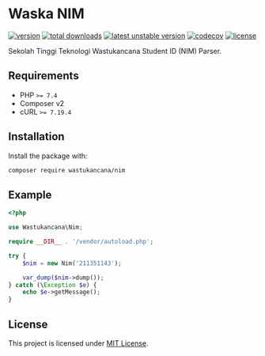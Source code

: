 # Waska NIM

[![version][packagist-version-src]][packagist-version-href]
[![total downloads][download-src]][download-href]
[![latest unstable version][unstable-version-src]][unstable-version-href]
[![codecov][codecov-src]][codecov-href]
[![license][license-src]][license-href]

Sekolah Tinggi Teknologi Wastukancana Student ID (NIM) Parser.

## Requirements

- PHP `>= 7.4`
- Composer v2
- cURL `>= 7.19.4`

## Installation

Install the package with:

```bash
composer require wastukancana/nim
```

## Example

```php
<?php

use Wastukancana\Nim;

require __DIR__ . '/vendor/autoload.php';

try {
    $nim = new Nim('211351143');

    var_dump($nim->dump());
} catch (\Exception $e) {
    echo $e->getMessage();
}
```

## License

This project is licensed under [MIT License](./LICENSE).

<!-- Badges -->

[packagist-version-src]: http://poser.pugx.org/wastukancana/nim/version
[packagist-version-href]: https://packagist.org/packages/wastukancana/nim
[download-src]: http://poser.pugx.org/wastukancana/nim/downloads
[download-href]: https://packagist.org/packages/wastukancana/nim
[unstable-version-src]: http://poser.pugx.org/wastukancana/nim/v/unstable
[unstable-version-href]: https://packagist.org/packages/wastukancana/nim
[codecov-src]: https://img.shields.io/codecov/c/gh/sooluh/waska-nim/main?style=flat
[codecov-href]: https://codecov.io/gh/sooluh/bloks-parser
[license-src]: http://poser.pugx.org/wastukancana/nim/license
[license-href]: https://packagist.org/packages/wastukancana/nim
